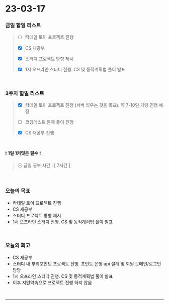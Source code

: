 # 23-03-17
### 금일 할일 리스트
> - [ ]  칵테일 토이 프로젝트 진행
>
> - [x]  CS 재공부
>
> - [x]  스터디 프로젝트 방향 제시
> 
> - [x]  1시 오프라인 스터디 진행. CS 및 동적계획법 풀이 발표


<br/>

### 3주차 할일 리스트  
> - [x]  칵테일 토이 프로젝트 진행 (서버 띄우는 것을 목표). 약 7-10일 가량 진행 예정
>
> - [ ]  코딩테스트 문제 풀이 진행
>
> - [x]  CS 재공부 진행

<br/>

❗ **1일 1커밋은 필수** ❗
> 🕒 금일 공부 시간 : [ 7시간 ]
  
<br/>

### 오늘의 목표
- 칵테일 토이 프로젝트 진행
- CS 재공부
- 스터디 프로젝트 방향 제시
- 1시 오프라인 스터디 진행. CS 및 동적계획법 풀이 발표

<br>

### 오늘의 회고
- CS 재공부
- 스터디 내 부리포인트 프로젝트 진행. 포인트 은행 api 설계 및 회원 도메인/로그인 담당
- 1시 오프라인 스터디 진행. CS 및 동적계획법 풀이 발표
- 이후 지인약속으로 프로젝트 진행 하지 않음


<br/>

------------  